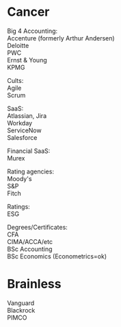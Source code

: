 # Cancer

Big 4 Accounting: <br>
Accenture (formerly Arthur Andersen)<br>
Deloitte<br>
PWC<br>
Ernst & Young <br>
KPMG <br>

Cults: <br>
Agile <br>
Scrum <br>

SaaS: <br>
Atlassian, Jira<br>
Workday<br>
ServiceNow<br>
Salesforce<br>

Financial SaaS: <br>
Murex<br>

Rating agencies: <br>
Moody's<br>
S&P<br>
Fitch <br>

Ratings: <br>
ESG <br>

Degrees/Certificates: <br>
CFA <br>
CIMA/ACCA/etc<br>
BSc Accounting <br>
BSc Economics (Econometrics=ok)<br>

# Brainless<br>
Vanguard<br>
Blackrock<br>
PIMCO<br>
